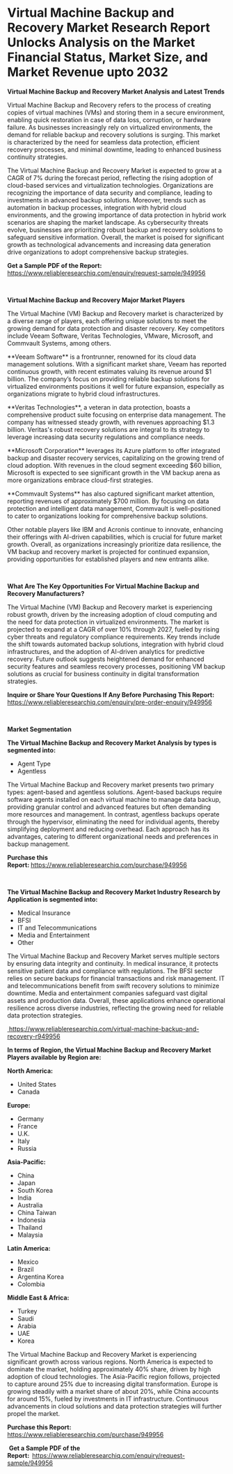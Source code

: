 <p><h1>Virtual Machine Backup and Recovery Market Research Report Unlocks Analysis on the Market Financial Status, Market Size, and Market Revenue upto 2032</h1></p><p><strong>Virtual Machine Backup and Recovery Market Analysis and Latest Trends</strong></p>
<p><p>Virtual Machine Backup and Recovery refers to the process of creating copies of virtual machines (VMs) and storing them in a secure environment, enabling quick restoration in case of data loss, corruption, or hardware failure. As businesses increasingly rely on virtualized environments, the demand for reliable backup and recovery solutions is surging. This market is characterized by the need for seamless data protection, efficient recovery processes, and minimal downtime, leading to enhanced business continuity strategies.</p><p>The Virtual Machine Backup and Recovery Market is expected to grow at a CAGR of 7% during the forecast period, reflecting the rising adoption of cloud-based services and virtualization technologies. Organizations are recognizing the importance of data security and compliance, leading to investments in advanced backup solutions. Moreover, trends such as automation in backup processes, integration with hybrid cloud environments, and the growing importance of data protection in hybrid work scenarios are shaping the market landscape. As cybersecurity threats evolve, businesses are prioritizing robust backup and recovery solutions to safeguard sensitive information. Overall, the market is poised for significant growth as technological advancements and increasing data generation drive organizations to adopt comprehensive backup strategies.</p></p>
<p><strong>Get a Sample PDF of the Report:&nbsp;</strong> <a href="https://www.reliableresearchiq.com/enquiry/request-sample/949956?utm_campaign=2318&utm_medium=2&utm_source=Github&utm_content=ia&utm_term=16042025&utm_id=virtual-machine-backup-and-recovery">https://www.reliableresearchiq.com/enquiry/request-sample/949956</a></p>
<p>&nbsp;</p>
<p><strong>Virtual Machine Backup and Recovery Major Market Players</strong></p>
<p><p>The Virtual Machine (VM) Backup and Recovery market is characterized by a diverse range of players, each offering unique solutions to meet the growing demand for data protection and disaster recovery. Key competitors include Veeam Software, Veritas Technologies, VMware, Microsoft, and Commvault Systems, among others.</p><p>**Veeam Software** is a frontrunner, renowned for its cloud data management solutions. With a significant market share, Veeam has reported continuous growth, with recent estimates valuing its revenue around $1 billion. The company’s focus on providing reliable backup solutions for virtualized environments positions it well for future expansion, especially as organizations migrate to hybrid cloud infrastructures.</p><p>**Veritas Technologies**, a veteran in data protection, boasts a comprehensive product suite focusing on enterprise data management. The company has witnessed steady growth, with revenues approaching $1.3 billion. Veritas's robust recovery solutions are integral to its strategy to leverage increasing data security regulations and compliance needs.</p><p>**Microsoft Corporation** leverages its Azure platform to offer integrated backup and disaster recovery services, capitalizing on the growing trend of cloud adoption. With revenues in the cloud segment exceeding $60 billion, Microsoft is expected to see significant growth in the VM backup arena as more organizations embrace cloud-first strategies.</p><p>**Commvault Systems** has also captured significant market attention, reporting revenues of approximately $700 million. By focusing on data protection and intelligent data management, Commvault is well-positioned to cater to organizations looking for comprehensive backup solutions.</p><p>Other notable players like IBM and Acronis continue to innovate, enhancing their offerings with AI-driven capabilities, which is crucial for future market growth. Overall, as organizations increasingly prioritize data resilience, the VM backup and recovery market is projected for continued expansion, providing opportunities for established players and new entrants alike.</p></p>
<p>&nbsp;</p>
<p><strong>What Are The Key Opportunities For Virtual Machine Backup and Recovery Manufacturers?</strong></p>
<p><p>The Virtual Machine (VM) Backup and Recovery market is experiencing robust growth, driven by the increasing adoption of cloud computing and the need for data protection in virtualized environments. The market is projected to expand at a CAGR of over 10% through 2027, fueled by rising cyber threats and regulatory compliance requirements. Key trends include the shift towards automated backup solutions, integration with hybrid cloud infrastructures, and the adoption of AI-driven analytics for predictive recovery. Future outlook suggests heightened demand for enhanced security features and seamless recovery processes, positioning VM backup solutions as crucial for business continuity in digital transformation strategies.</p></p>
<p><strong>Inquire or Share Your Questions If Any Before Purchasing This Report:</strong> <a href="https://www.reliableresearchiq.com/enquiry/pre-order-enquiry/949956?utm_campaign=2318&utm_medium=2&utm_source=Github&utm_content=ia&utm_term=16042025&utm_id=virtual-machine-backup-and-recovery">https://www.reliableresearchiq.com/enquiry/pre-order-enquiry/949956</a></p>
<p>&nbsp;</p>
<p><strong>Market Segmentation</strong></p>
<p><strong>The Virtual Machine Backup and Recovery Market Analysis by types is segmented into:</strong></p>
<p><ul><li>Agent Type</li><li>Agentless</li></ul></p>
<p><p>The Virtual Machine Backup and Recovery market presents two primary types: agent-based and agentless solutions. Agent-based backups require software agents installed on each virtual machine to manage data backup, providing granular control and advanced features but often demanding more resources and management. In contrast, agentless backups operate through the hypervisor, eliminating the need for individual agents, thereby simplifying deployment and reducing overhead. Each approach has its advantages, catering to different organizational needs and preferences in backup management.</p></p>
<p><strong>Purchase this Report:&nbsp;</strong><a href="https://www.reliableresearchiq.com/purchase/949956?utm_campaign=2318&utm_medium=2&utm_source=Github&utm_content=ia&utm_term=16042025&utm_id=virtual-machine-backup-and-recovery">https://www.reliableresearchiq.com/purchase/949956</a></p>
<p>&nbsp;</p>
<p><strong>The Virtual Machine Backup and Recovery Market Industry Research by Application is segmented into:</strong></p>
<p><ul><li>Medical Insurance</li><li>BFSI</li><li>IT and Telecommunications</li><li>Media and Entertainment</li><li>Other</li></ul></p>
<p><p>The Virtual Machine Backup and Recovery Market serves multiple sectors by ensuring data integrity and continuity. In medical insurance, it protects sensitive patient data and compliance with regulations. The BFSI sector relies on secure backups for financial transactions and risk management. IT and telecommunications benefit from swift recovery solutions to minimize downtime. Media and entertainment companies safeguard vast digital assets and production data. Overall, these applications enhance operational resilience across diverse industries, reflecting the growing need for reliable data protection strategies.</p></p>
<p><a href="https://www.reliableresearchiq.com/virtual-machine-backup-and-recovery-r949956?utm_campaign=2318&utm_medium=2&utm_source=Github&utm_content=ia&utm_term=16042025&utm_id=virtual-machine-backup-and-recovery">&nbsp;https://www.reliableresearchiq.com/virtual-machine-backup-and-recovery-r949956</a></p>
<p><strong>In terms of Region, the Virtual Machine Backup and Recovery Market Players available by Region are:</strong></p>
<p>
    <p> <strong> North America: </strong>
        <ul>
            <li>United States</li>
            <li>Canada</li>
        </ul>
        </p> 
    <p> <strong> Europe: </strong>
        <ul>
            <li>Germany</li>
            <li>France</li>
            <li>U.K.</li>
            <li>Italy</li>
            <li>Russia</li>
        </ul>
        </p> 
    <p> <strong> Asia-Pacific: </strong>
        <ul>
            <li>China</li>
            <li>Japan</li>
            <li>South Korea</li>
            <li>India</li>
            <li>Australia</li>
            <li>China Taiwan</li>
            <li>Indonesia</li>
            <li>Thailand</li>
            <li>Malaysia</li>
        </ul>
        </p> 
    <p> <strong> Latin America: </strong>
        <ul>
            <li>Mexico</li>
            <li>Brazil</li>
            <li>Argentina Korea</li>
            <li>Colombia</li>
        </ul>
        </p> 
    <p> <strong> Middle East & Africa: </strong>
        <ul>
            <li>Turkey</li>
            <li>Saudi</li>
            <li>Arabia</li>
            <li>UAE</li>
            <li>Korea</li>
        </ul>
    </p>
    </p>
<p><p>The Virtual Machine Backup and Recovery Market is experiencing significant growth across various regions. North America is expected to dominate the market, holding approximately 40% share, driven by high adoption of cloud technologies. The Asia-Pacific region follows, projected to capture around 25% due to increasing digital transformation. Europe is growing steadily with a market share of about 20%, while China accounts for around 15%, fueled by investments in IT infrastructure. Continuous advancements in cloud solutions and data protection strategies will further propel the market.</p></p>
<p><strong>Purchase this Report: </strong><a href="https://www.reliableresearchiq.com/purchase/949956?utm_campaign=2318&utm_medium=2&utm_source=Github&utm_content=ia&utm_term=16042025&utm_id=virtual-machine-backup-and-recovery">https://www.reliableresearchiq.com/purchase/949956</a></p>
<p>&nbsp;<strong>Get a Sample PDF of the Report:&nbsp;&nbsp;</strong><a href="https://www.reliableresearchiq.com/enquiry/request-sample/949956?utm_campaign=2318&utm_medium=2&utm_source=Github&utm_content=ia&utm_term=16042025&utm_id=virtual-machine-backup-and-recovery">https://www.reliableresearchiq.com/enquiry/request-sample/949956</a></p>
<p><strong></strong></p>
<p><p></p><p></p><p></p></p>